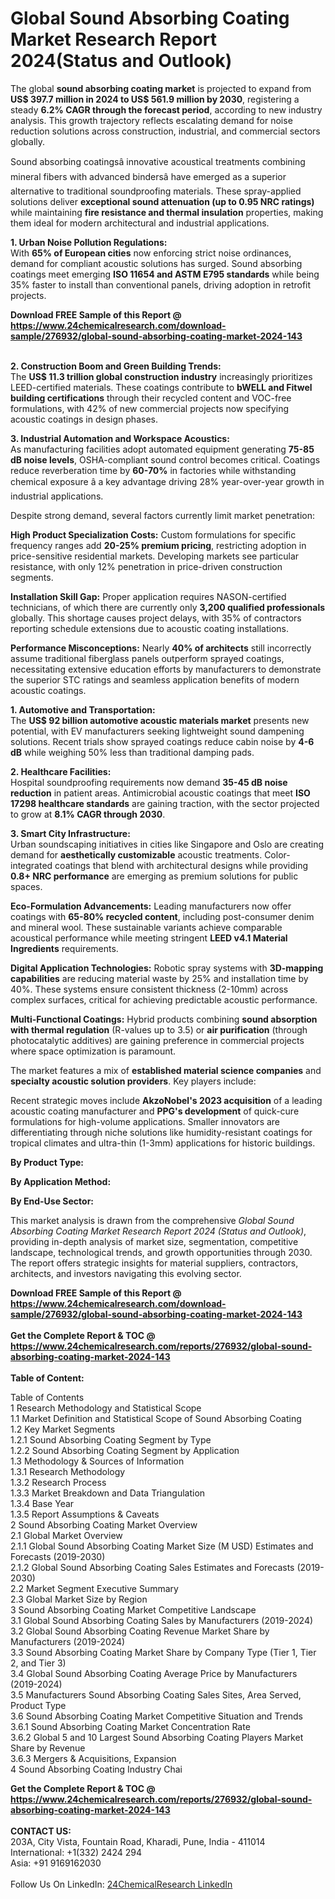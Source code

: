<h1>Global Sound Absorbing Coating Market Research Report 2024(Status and Outlook)</h1><p>The global <strong>sound absorbing coating market</strong> is projected to expand from <strong>US$ 397.7 million in 2024 to US$ 561.9 million by 2030</strong>, registering a steady <strong>6.2% CAGR through the forecast period</strong>, according to new industry analysis. This growth trajectory reflects escalating demand for noise reduction solutions across construction, industrial, and commercial sectors globally.</p><p>Sound absorbing coatingsâ innovative acoustical treatments combining mineral fibers with advanced bindersâ have emerged as a superior alternative to traditional soundproofing materials. These spray-applied solutions deliver <strong>exceptional sound attenuation (up to 0.95 NRC ratings)</strong> while maintaining <strong>fire resistance and thermal insulation</strong> properties, making them ideal for modern architectural and industrial applications.</p><p><strong>1. Urban Noise Pollution Regulations:</strong><br>
With <strong>65% of European cities</strong> now enforcing strict noise ordinances, demand for compliant acoustic solutions has surged. Sound absorbing coatings meet emerging <strong>ISO 11654 and ASTM E795 standards</strong> while being 35% faster to install than conventional panels, driving adoption in retrofit projects.</p><div><b>Download FREE Sample of this Report @ 
            <a href="https://www.24chemicalresearch.com/download-sample/276932/global-sound-absorbing-coating-market-2024-143">
            https://www.24chemicalresearch.com/download-sample/276932/global-sound-absorbing-coating-market-2024-143</a></b></div><br><p><strong>2. Construction Boom and Green Building Trends:</strong><br>
The <strong>US$ 11.3 trillion global construction industry</strong> increasingly prioritizes LEED-certified materials. These coatings contribute to <strong>bWELL and Fitwel building certifications</strong> through their recycled content and VOC-free formulations, with 42% of new commercial projects now specifying acoustic coatings in design phases.</p><p><strong>3. Industrial Automation and Workspace Acoustics:</strong><br>
As manufacturing facilities adopt automated equipment generating <strong>75-85 dB noise levels</strong>, OSHA-compliant sound control becomes critical. Coatings reduce reverberation time by <strong>60-70%</strong> in factories while withstanding chemical exposure â a key advantage driving 28% year-over-year growth in industrial applications.</p><p>Despite strong demand, several factors currently limit market penetration:</p><p><strong>High Product Specialization Costs:</strong> Custom formulations for specific frequency ranges add <strong>20-25% premium pricing</strong>, restricting adoption in price-sensitive residential markets. Developing markets see particular resistance, with only 12% penetration in price-driven construction segments.</p><p><strong>Installation Skill Gap:</strong> Proper application requires NASON-certified technicians, of which there are currently only <strong>3,200 qualified professionals</strong> globally. This shortage causes project delays, with 35% of contractors reporting schedule extensions due to acoustic coating installations.</p><p><strong>Performance Misconceptions:</strong> Nearly <strong>40% of architects</strong> still incorrectly assume traditional fiberglass panels outperform sprayed coatings, necessitating extensive education efforts by manufacturers to demonstrate the superior STC ratings and seamless application benefits of modern acoustic coatings.</p><p><strong>1. Automotive and Transportation:</strong><br>
The <strong>US$ 92 billion automotive acoustic materials market</strong> presents new potential, with EV manufacturers seeking lightweight sound dampening solutions. Recent trials show sprayed coatings reduce cabin noise by <strong>4-6 dB</strong> while weighing 50% less than traditional damping pads.</p><p><strong>2. Healthcare Facilities:</strong><br>
Hospital soundproofing requirements now demand <strong>35-45 dB noise reduction</strong> in patient areas. Antimicrobial acoustic coatings that meet <strong>ISO 17298 healthcare standards</strong> are gaining traction, with the sector projected to grow at <strong>8.1% CAGR through 2030</strong>.</p><p><strong>3. Smart City Infrastructure:</strong><br>
Urban soundscaping initiatives in cities like Singapore and Oslo are creating demand for <strong>aesthetically customizable</strong> acoustic treatments. Color-integrated coatings that blend with architectural designs while providing <strong>0.8+ NRC performance</strong> are emerging as premium solutions for public spaces.</p><p><strong>Eco-Formulation Advancements:</strong> Leading manufacturers now offer coatings with <strong>65-80% recycled content</strong>, including post-consumer denim and mineral wool. These sustainable variants achieve comparable acoustical performance while meeting stringent <strong>LEED v4.1 Material Ingredients</strong> requirements.</p><p><strong>Digital Application Technologies:</strong> Robotic spray systems with <strong>3D-mapping capabilities</strong> are reducing material waste by 25% and installation time by 40%. These systems ensure consistent thickness (2-10mm) across complex surfaces, critical for achieving predictable acoustic performance.</p><p><strong>Multi-Functional Coatings:</strong> Hybrid products combining <strong>sound absorption with thermal regulation</strong> (R-values up to 3.5) or <strong>air purification</strong> (through photocatalytic additives) are gaining preference in commercial projects where space optimization is paramount.</p><p>The market features a mix of <strong>established material science companies</strong> and <strong>specialty acoustic solution providers</strong>. Key players include:</p><p>Recent strategic moves include <strong>AkzoNobel's 2023 acquisition</strong> of a leading acoustic coating manufacturer and <strong>PPG's development</strong> of quick-cure formulations for high-volume applications. Smaller innovators are differentiating through niche solutions like humidity-resistant coatings for tropical climates and ultra-thin (1-3mm) applications for historic buildings.</p><p><strong>By Product Type:</strong></p><p><strong>By Application Method:</strong></p><p><strong>By End-Use Sector:</strong></p><p>This market analysis is drawn from the comprehensive <em>Global Sound Absorbing Coating Market Research Report 2024 (Status and Outlook)</em>, providing in-depth analysis of market size, segmentation, competitive landscape, technological trends, and growth opportunities through 2030. The report offers strategic insights for material suppliers, contractors, architects, and investors navigating this evolving sector.</p><div><b>Download FREE Sample of this Report @ 
            <a href="https://www.24chemicalresearch.com/download-sample/276932/global-sound-absorbing-coating-market-2024-143">
            https://www.24chemicalresearch.com/download-sample/276932/global-sound-absorbing-coating-market-2024-143</a></b></div><br><div><b>Get the Complete Report & TOC @ 
            <a href="https://www.24chemicalresearch.com/reports/276932/global-sound-absorbing-coating-market-2024-143">
            https://www.24chemicalresearch.com/reports/276932/global-sound-absorbing-coating-market-2024-143</a></b></div><br>
            <b>Table of Content:</b><p>Table of Contents<br />
1 Research Methodology and Statistical Scope<br />
1.1 Market Definition and Statistical Scope of Sound Absorbing Coating<br />
1.2 Key Market Segments<br />
1.2.1 Sound Absorbing Coating Segment by Type<br />
1.2.2 Sound Absorbing Coating Segment by Application<br />
1.3 Methodology & Sources of Information<br />
1.3.1 Research Methodology<br />
1.3.2 Research Process<br />
1.3.3 Market Breakdown and Data Triangulation<br />
1.3.4 Base Year<br />
1.3.5 Report Assumptions & Caveats<br />
2 Sound Absorbing Coating Market Overview<br />
2.1 Global Market Overview<br />
2.1.1 Global Sound Absorbing Coating Market Size (M USD) Estimates and Forecasts (2019-2030)<br />
2.1.2 Global Sound Absorbing Coating Sales Estimates and Forecasts (2019-2030)<br />
2.2 Market Segment Executive Summary<br />
2.3 Global Market Size by Region<br />
3 Sound Absorbing Coating Market Competitive Landscape<br />
3.1 Global Sound Absorbing Coating Sales by Manufacturers (2019-2024)<br />
3.2 Global Sound Absorbing Coating Revenue Market Share by Manufacturers (2019-2024)<br />
3.3 Sound Absorbing Coating Market Share by Company Type (Tier 1, Tier 2, and Tier 3)<br />
3.4 Global Sound Absorbing Coating Average Price by Manufacturers (2019-2024)<br />
3.5 Manufacturers Sound Absorbing Coating Sales Sites, Area Served, Product Type<br />
3.6 Sound Absorbing Coating Market Competitive Situation and Trends<br />
3.6.1 Sound Absorbing Coating Market Concentration Rate<br />
3.6.2 Global 5 and 10 Largest Sound Absorbing Coating Players Market Share by Revenue<br />
3.6.3 Mergers & Acquisitions, Expansion<br />
4 Sound Absorbing Coating Industry Chai</p><div><b>Get the Complete Report & TOC @ 
            <a href="https://www.24chemicalresearch.com/reports/276932/global-sound-absorbing-coating-market-2024-143">
            https://www.24chemicalresearch.com/reports/276932/global-sound-absorbing-coating-market-2024-143</a></b></div><br><b>CONTACT US:</b><br>
            203A, City Vista, Fountain Road, Kharadi, Pune, India - 411014<br>
            International: +1(332) 2424 294<br>
            Asia: +91 9169162030 <br><br>
            Follow Us On LinkedIn: <a href="https://www.linkedin.com/company/24chemicalresearch/">24ChemicalResearch LinkedIn</a>